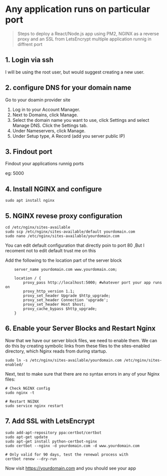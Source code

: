 # Any application runs on particular port

> Steps to deploy a React/Node.js app using PM2, NGINX as a reverse proxy and an SSL from LetsEncrypt multiple application runnig in diffrent port



## 1. Login via ssh
 I will be using the root user, but would suggest creating a new user.

## 2. configure DNS for your domain name 
Go to your doamin provider site 



1. Log in to your Account Manager.
2. Next to Domains, click Manage.
3. Select the domain name you want to use, click Settings and select Manage DNS. Click the Settings tab.
4. Under Nameservers, click Manage.
5. Under Setup type, A Record (add you server public IP)


## 3. Findout port
Findout your applications runnig ports

eg: 5000

## 4. Install NGINX and configure
```
sudo apt install nginx
```


## 5. NGINX  revese proxy configuration

```
cd /etc/nginx/sites-available
sudo scp /etc/nginx/sites-available/default yourdomain.com
sudo nano /etc/nginx/sites-available/yourdomain.com
```

You can edit default configuration that directly poin to port 80 ,But I recoment not to edit default trust me on this 


Add the following to the location part of the server block
```
    server_name yourdomain.com www.yourdomain.com;

    location / {
        proxy_pass http://localhost:5000; #whatever port your app runs on
        proxy_http_version 1.1;
        proxy_set_header Upgrade $http_upgrade;
        proxy_set_header Connection 'upgrade';
        proxy_set_header Host $host;
        proxy_cache_bypass $http_upgrade;
    }
```


## 6. Enable your Server Blocks and Restart Nginx

Now that we have our server block files, we need to enable them. We can do this by creating symbolic links from these files to the sites-enabled directory, which Nginx reads from during startup.

```
sudo ln -s /etc/nginx/sites-available/yourdomain.com /etc/nginx/sites-enabled/
```

Next, test to make sure that there are no syntax errors in any of your Nginx files:

```
# Check NGINX config
sudo nginx -t

# Restart NGINX
sudo service nginx restart
```



## 7. Add SSL with LetsEncrypt
```
sudo add-apt-repository ppa:certbot/certbot
sudo apt-get update
sudo apt-get install python-certbot-nginx
sudo certbot --nginx -d yourdomain.com -d www.yourdomain.com

# Only valid for 90 days, test the renewal process with
certbot renew --dry-run
```

Now visit https://yourdomain.com and you should see your app